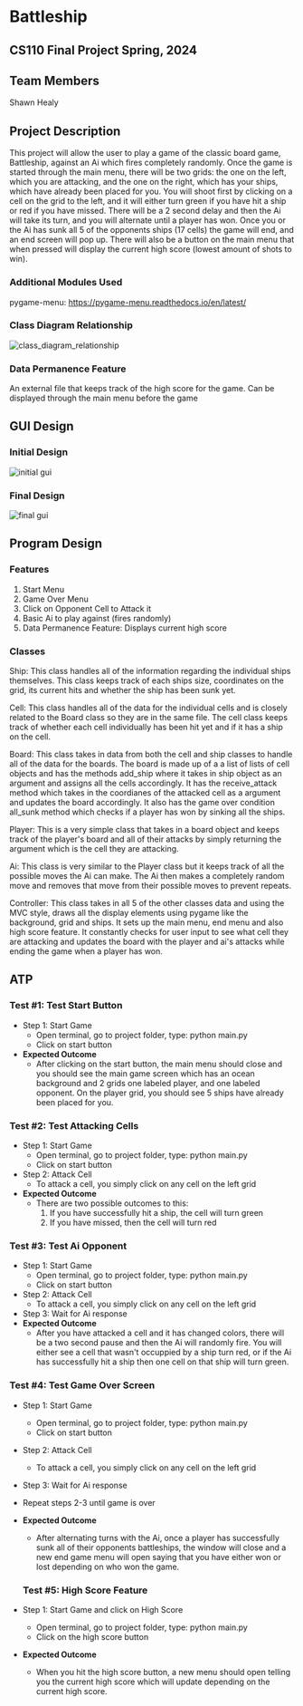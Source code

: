# Battleship
## CS110 Final Project Spring, 2024

## Team Members

Shawn Healy

## Project Description

This project will allow the user to play a game of the classic board game, Battleship, against an Ai which fires completely randomly. Once the game is started through the main menu, there will be two grids: the one on the left, which you are attacking, and the one on the right, which has your ships, which have already been placed for you. You will shoot first by clicking on a cell on the grid to the left, and it will either turn green if you have hit a ship or red if you have missed. There will be a 2 second delay and then the Ai will take its turn, and you will alternate until a player has won. Once you or the Ai has sunk all 5 of the opponents ships (17 cells) the game will end, and an end screen will pop up. There will also be a button on the main menu that when pressed will display the current high score (lowest amount of shots to win).

### Additional Modules Used

pygame-menu: https://pygame-menu.readthedocs.io/en/latest/


### Class Diagram Relationship

![class_diagram_relationship](assets/class_diagram.jpg)

### Data Permanence Feature

An external file that keeps track of the high score for the game. Can be displayed through the main menu before the game

## GUI Design

### Initial Design
 
![initial gui](assets/gui.jpg)

### Final Design

![final gui](assets/finalgui.jpg)

## Program Design

### Features

1. Start Menu
2. Game Over Menu
3. Click on Opponent Cell to Attack it
4. Basic Ai to play against (fires randomly)
5. Data Permanence Feature: Displays current high score

### Classes

Ship: This class handles all of the information regarding the individual ships themselves. This class keeps track of each ships size, coordinates on the grid, its current hits and whether the ship has been sunk yet.

Cell: This class handles all of the data for the individual cells and is closely related to the Board class so they are in the same file. The cell class keeps track of whether each cell individually has been hit yet and if it has a ship on the cell.

Board: This class takes in data from both the cell and ship classes to handle all of the data for the boards. The board is made up of a a list of lists of cell objects and has the methods add_ship where it takes in ship object as an argument and assigns all the cells accordingly. It has the receive_attack method which takes in the coordianes of the attacked cell as a argument and updates the board accordingly. It also has the game over condition all_sunk method which checks if a player has won by sinking all the ships.

Player: This is a very simple class that takes in a board object and keeps track of the player's board and all of their attacks by simply returning the argument which is the cell they are attacking.

Ai: This class is very similar to the Player class but it keeps track of all the possible moves the Ai can make. The Ai then makes a completely random move and removes that move from their possible moves to prevent repeats.

Controller: This class takes in all 5 of the other classes data and using the MVC style, draws all the display elements using pygame like the background, grid and ships. It sets up the main menu, end menu and also high score feature. It constantly checks for user input to see what cell they are attacking and updates the board with the player and ai's attacks while ending the game when a player has won.

## ATP

### Test #1: Test Start Button

- Step 1: Start Game
  - Open terminal, go to project folder, type: python main.py
  - Click on start button
- **Expected Outcome**
  - After clicking on the start button, the main menu should close and you should see the main game screen which has an ocean background and 2 grids one labeled player, and one labeled opponent. On the player grid, you should see 5 ships have already been placed for you.


### Test #2: Test Attacking Cells

- Step 1: Start Game
  - Open terminal, go to project folder, type: python main.py
  - Click on start button 
- Step 2: Attack Cell
  - To attack a cell, you simply click on any cell on the left grid
- **Expected Outcome**
  - There are two possible outcomes to this:
    1. If you have successfully hit a ship, the cell will turn green
    2. If you have missed, then the cell will turn red


### Test #3: Test Ai Opponent

- Step 1: Start Game
  - Open terminal, go to project folder, type: python main.py
  - Click on start button 
- Step 2: Attack Cell
  - To attack a cell, you simply click on any cell on the left grid
- Step 3: Wait for Ai response
- **Expected Outcome**
  - After you have attacked a cell and it has changed colors, there will be a two second pause and then the Ai will randomly fire. You will either see a cell that wasn't occuppied by a ship turn red, or if the Ai has successfully hit a ship then one cell on that ship will turn green.


### Test #4: Test Game Over Screen

- Step 1: Start Game
  - Open terminal, go to project folder, type: python main.py
  - Click on start button 
- Step 2: Attack Cell
  - To attack a cell, you simply click on any cell on the left grid
- Step 3: Wait for Ai response
- Repeat steps 2-3 until game is over
- **Expected Outcome**
  - After alternating turns with the Ai, once a player has successfully sunk all of their opponents battleships, the window will close and a new end game menu will open saying that you have either won or lost depending on who won the game.


  ### Test #5: High Score Feature

- Step 1: Start Game and click on High Score
  - Open terminal, go to project folder, type: python main.py
  - Click on the high score button
- **Expected Outcome**
  - When you hit the high score button, a new menu should open telling you the current high score which will update depending on the current high score.